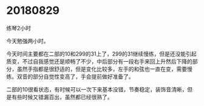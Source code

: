 # 20180829

练琴2小时

今天勉强两小时。

今天时间主要都在二部的10和299的31上了，299的31继续慢练，但是还没能引起质变，不过自我感觉还是顺畅了不少，中后部分有一段右手来回上升然后下降的部分，虽然手指都是很舒适的，但是变化比较多，左手的和弦也一直在变，需要慢练。双音的部分自觉性变高了，手会提前做好准备了。

二部的10很看状态，有时候可以一次下来基本没错，节奏稳定，装饰音清晰，但是有些时候又错漏百出，虽然都已经很熟了。
